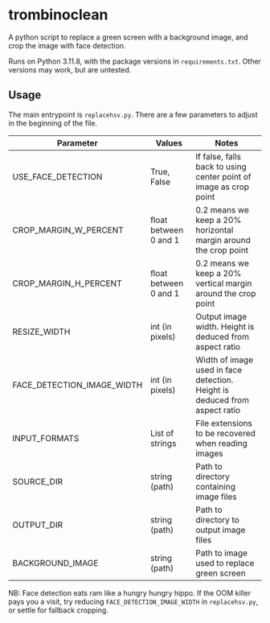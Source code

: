 # trombinoclean

A python script to replace a green screen with a background image, and crop the
image with face detection.

Runs on Python 3.11.8, with the package versions in `requirements.txt`. Other
versions may work, but are untested.

## Usage

The main entrypoint is `replacehsv.py`. There are a few parameters to adjust in
the beginning of the file.

| Parameter                   | Values                 | Notes                                                                       |
| --------------------------- | ---------------------- | --------------------------------------------------------------------------- |
| USE_FACE_DETECTION          | True, False            | If false, falls back to using center point of image as crop point           |
| CROP_MARGIN_W_PERCENT       | float between 0 and 1  | 0.2 means we keep a 20% horizontal margin around the crop point             |
| CROP_MARGIN_H_PERCENT       | float between 0 and 1  | 0.2 means we keep a 20% vertical margin around the crop point               |
| RESIZE_WIDTH                | int (in pixels)        | Output image width. Height is deduced from aspect ratio                     |
| FACE_DETECTION_IMAGE_WIDTH  | int (in pixels)        | Width of image used in face detection. Height is deduced from aspect ratio  |
| INPUT_FORMATS               | List of strings        | File extensions to be recovered when reading images                         |
| SOURCE_DIR                  | string (path)          | Path to directory containing image files                                    |
| OUTPUT_DIR                  | string (path)          | Path to directory to output image files                                     |
| BACKGROUND_IMAGE            | string (path)          | Path to image used to replace green screen                                  |


NB: Face detection eats ram like a hungry hungry hippo. If the OOM killer pays
you a visit, try reducing `FACE_DETECTION_IMAGE_WIDTH` in `replacehsv.py`, or
settle for fallback cropping.
